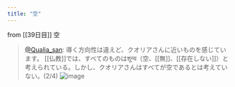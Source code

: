 ```yaml
---
title: "空"
---
```


from [[39日目]]
空
> [@Qualia_san](https://twitter.com/Qualia_san/status/1599425684623200262?s=20&t=XE90bs_6eQ1BI-nD-PQJAQ): 導く方向性は違えど、クオリアさんに近いものを感じています。
> [[仏教]]では、すべてのものはशून्य（空、[[無]]、[[存在しない]]）と考えられている。しかし、クオリアさんはすべてが空であるとは考えていない。(2/4)
> ![image](https://pbs.twimg.com/media/FjJMcaVVQAA26OL.png)
